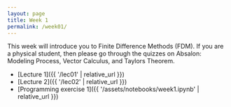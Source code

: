 ```yaml
---
layout: page
title: Week 1
permalink: /week01/
---
```


This week will introduce you to Finite Difference Methods
(FDM). If you are a physical student, then please go through
the quizzes on Absalon: Modeling Process, Vector Calculus, and
Taylors Theorem.

* [Lecture 1]({{ '/lec01' | relative_url }})
* [Lecture 2]({{ '/lec02' | relative_url }})
* [Programming exercise 1]({{ '/assets/notebooks/week1.ipynb' | relative_url }})

